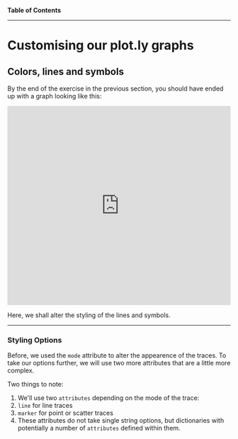 **Table of Contents**
<!-- toc -->
---

# Customising our plot.ly graphs

## Colors, lines and symbols

By the end of the exercise in the previous section, you should have ended up with a graph looking like this:

<iframe width="100%" height="450" frameborder="0" scrolling="no" src="https://plot.ly/~research.bazaar/38.embed"></iframe>

Here, we shall alter the styling of the lines and symbols.

---

### Styling Options

Before, we used the ```mode``` attribute to alter the appearence of the traces.  To take our options further, we will use two more attributes that are a little more complex.

Two things to note:

1. We'll use two ```attributes``` depending on the mode of the trace: 
  2. ```line``` for line traces 
  3. ```marker``` for point or scatter traces
4. These attributes do not take single string options, but dictionaries with potentially a number of ```attributes``` defined within them.


